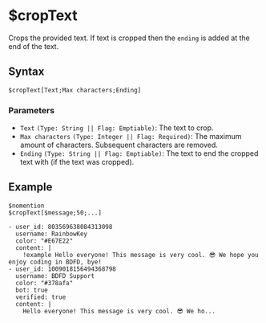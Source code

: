 # $cropText
Crops the provided text. If text is cropped then the `ending` is added at the end of the text.

## Syntax
```
$cropText[Text;Max characters;Ending]
```

### Parameters
- `Text` `(Type: String || Flag: Emptiable)`: The text to crop.
- `Max characters` `(Type: Integer || Flag: Required)`: The maximum amount of characters. Subsequent characters are removed.
- `Ending` `(Type: String || Flag: Emptiable)`: The text to end the cropped text with (if the text was cropped).

## Example
```
$nomention
$cropText[$message;50;...]
```

``` discord yaml
- user_id: 803569638084313098
  username: RainbowKey
  color: "#E67E22"
  content: |
    !example Hello everyone! This message is very cool. 😎 We hope you enjoy coding in BDFD, bye!
- user_id: 1009018156494368798
  username: BDFD Support
  color: "#378afa"
  bot: true
  verified: true
  content: |
    Hello everyone! This message is very cool. 😎 We ho...
```
